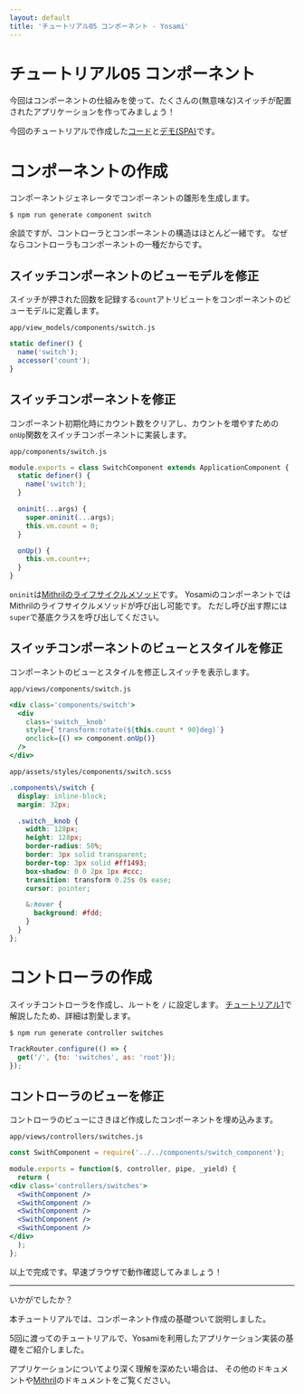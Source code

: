 ```yaml
---
layout: default
title: 'チュートリアル05 コンポーネント - Yosami'
---
```


# チュートリアル05 コンポーネント
今回はコンポーネントの仕組みを使って、たくさんの(無意味な)スイッチが配置されたアプリケーションを作ってみましょう！


今回のチュートリアルで作成した[コード](https://github.com/yosami-framework/yosami-tutorial/tree/master/05_component)と[デモ(SPA)](https://yosami-framework.github.io/demoes/05_component/)です。


# コンポーネントの作成
コンポーネントジェネレータでコンポーネントの雛形を生成します。

```shell
$ npm run generate component switch
```

余談ですが、コントローラとコンポーネントの構造はほとんど一緒です。
なぜならコントローラもコンポーネントの一種だからです。

## スイッチコンポーネントのビューモデルを修正
スイッチが押された回数を記録する`count`アトリビュートをコンポーネントのビューモデルに定義します。

`app/view_models/components/switch.js`

```javascript
static definer() {
  name('switch');
  accessor('count');
}
```

## スイッチコンポーネントを修正
コンポーネント初期化時にカウント数をクリアし、カウントを増やすための`onUp`関数をスイッチコンポーネントに実装します。

`app/components/switch.js`

```javascript
module.exports = class SwitchComponent extends ApplicationComponent {
  static definer() {
    name('switch');
  }

  oninit(...args) {
    super.oninit(...args);
    this.vm.count = 0;
  }

  onUp() {
    this.vm.count++;
  }
}
```

`oninit`は[Mithrilのライフサイクルメソッド](http://mithril-ja.js.org/lifecycle-methods.html)です。
YosamiのコンポーネントではMithrilのライフサイクルメソッドが呼び出し可能です。
ただし呼び出す際には`super`で基底クラスを呼び出してください。


## スイッチコンポーネントのビューとスタイルを修正
コンポーネントのビューとスタイルを修正しスイッチを表示します。

`app/views/components/switch.js`
```jsx
<div class='components/switch'>
  <div
    class='switch__knob'
    style={`transform:rotate(${this.count * 90}deg)`}
    onclick={() => component.onUp()}
  />
</div>
```

`app/assets/styles/components/switch.scss`

```scss
.components\/switch {
  display: inline-block;
  margin: 32px;

  .switch__knob {
    width: 128px;
    height: 128px;
    border-radius: 50%;
    border: 3px solid transparent;
    border-top: 3px solid #ff1493;
    box-shadow: 0 0 2px 1px #ccc;
    transition: transform 0.25s 0s ease;
    cursor: pointer;

    &:hover {
      background: #fdd;
    }
  }
};
```

# コントローラの作成
スイッチコントローラを作成し、ルートを `/` に設定します。
[チュートリアル1](/ja/tutorials/01_hello_world)で解説したため、詳細は割愛します。

```shell
$ npm run generate controller switches
```

```javascript
TrackRouter.configure(() => {
  get('/', {to: 'switches', as: 'root'});
});
```


## コントローラのビューを修正
コントローラのビューにさきほど作成したコンポーネントを埋め込みます。

`app/views/controllers/switches.js`

```jsx
const SwithComponent = require('../../components/switch_component');

module.exports = function($, controller, pipe, _yield) {
  return (
<div class='controllers/switches'>
  <SwithComponent />
  <SwithComponent />
  <SwithComponent />
  <SwithComponent />
  <SwithComponent />
</div>
  );
};
```

以上で完成です。早速ブラウザで動作確認してみましょう！

----
いかがでしたか？

本チュートリアルでは、コンポーネント作成の基礎ついて説明しました。

5回に渡ってのチュートリアルで、Yosamiを利用したアプリケーション実装の基礎をご紹介しました。

アプリケーションについてより深く理解を深めたい場合は、
その他のドキュメントや[Mithril](http://mithril-ja.js.org)のドキュメントをご覧ください。
